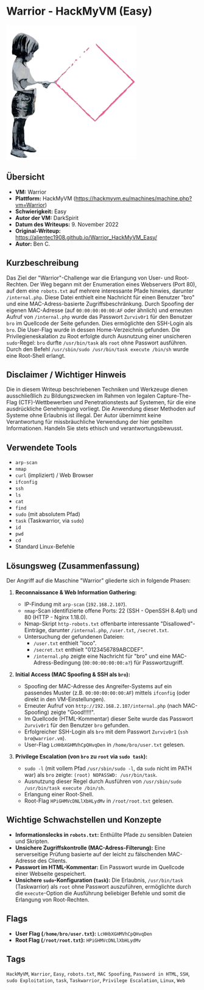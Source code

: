 # Warrior - HackMyVM (Easy)
 
![Warrior.png](Warrior.png)

## Übersicht

*   **VM:** Warrior
*   **Plattform:** HackMyVM (https://hackmyvm.eu/machines/machine.php?vm=Warrior)
*   **Schwierigkeit:** Easy
*   **Autor der VM:** DarkSpirit
*   **Datum des Writeups:** 9. November 2022
*   **Original-Writeup:** https://alientec1908.github.io/Warrior_HackMyVM_Easy/
*   **Autor:** Ben C.

## Kurzbeschreibung

Das Ziel der "Warrior"-Challenge war die Erlangung von User- und Root-Rechten. Der Weg begann mit der Enumeration eines Webservers (Port 80), auf dem eine `robots.txt` auf mehrere interessante Pfade hinwies, darunter `/internal.php`. Diese Datei enthielt eine Nachricht für einen Benutzer "bro" und eine MAC-Adress-basierte Zugriffsbeschränkung. Durch Spoofing der eigenen MAC-Adresse (auf `00:00:00:00:00:AF` oder ähnlich) und erneuten Aufruf von `/internal.php` wurde das Passwort `Zurviv0r1` für den Benutzer `bro` im Quellcode der Seite gefunden. Dies ermöglichte den SSH-Login als `bro`. Die User-Flag wurde in dessen Home-Verzeichnis gefunden. Die Privilegieneskalation zu Root erfolgte durch Ausnutzung einer unsicheren `sudo`-Regel: `bro` durfte `/usr/bin/task` als `root` ohne Passwort ausführen. Durch den Befehl `/usr/sbin/sudo /usr/bin/task execute /bin/sh` wurde eine Root-Shell erlangt.

## Disclaimer / Wichtiger Hinweis

Die in diesem Writeup beschriebenen Techniken und Werkzeuge dienen ausschließlich zu Bildungszwecken im Rahmen von legalen Capture-The-Flag (CTF)-Wettbewerben und Penetrationstests auf Systemen, für die eine ausdrückliche Genehmigung vorliegt. Die Anwendung dieser Methoden auf Systeme ohne Erlaubnis ist illegal. Der Autor übernimmt keine Verantwortung für missbräuchliche Verwendung der hier geteilten Informationen. Handeln Sie stets ethisch und verantwortungsbewusst.

## Verwendete Tools

*   `arp-scan`
*   `nmap`
*   `curl` (impliziert) / Web Browser
*   `ifconfig`
*   `ssh`
*   `ls`
*   `cat`
*   `find`
*   `sudo` (mit absolutem Pfad)
*   `task` (Taskwarrior, via `sudo`)
*   `id`
*   `pwd`
*   `cd`
*   Standard Linux-Befehle

## Lösungsweg (Zusammenfassung)

Der Angriff auf die Maschine "Warrior" gliederte sich in folgende Phasen:

1.  **Reconnaissance & Web Information Gathering:**
    *   IP-Findung mit `arp-scan` (`192.168.2.107`).
    *   `nmap`-Scan identifizierte offene Ports: 22 (SSH - OpenSSH 8.4p1) und 80 (HTTP - Nginx 1.18.0).
    *   Nmap-Skript `http-robots.txt` offenbarte interessante "Disallowed"-Einträge, darunter `/internal.php`, `/user.txt`, `/secret.txt`.
    *   Untersuchung der gefundenen Dateien:
        *   `/user.txt` enthielt "loco".
        *   `/secret.txt` enthielt "0123456789ABCDEF".
        *   `/internal.php` zeigte eine Nachricht für "bro" und eine MAC-Adress-Bedingung (`00:00:00:00:00:a?`) für Passwortzugriff.

2.  **Initial Access (MAC Spoofing & SSH als `bro`):**
    *   Spoofing der MAC-Adresse des Angreifer-Systems auf ein passendes Muster (z.B. `00:00:00:00:00:AF`) mittels `ifconfig` (oder direkt in den VM-Einstellungen).
    *   Erneuter Aufruf von `http://192.168.2.107/internal.php` (nach MAC-Spoofing) zeigte "Good!!!!!".
    *   Im Quellcode (HTML-Kommentar) dieser Seite wurde das Passwort `Zurviv0r1` für den Benutzer `bro` gefunden.
    *   Erfolgreicher SSH-Login als `bro` mit dem Passwort `Zurviv0r1` (`ssh bro@warrior.vm`).
    *   User-Flag `LcHHbXGHMVhCpQHvqDen` in `/home/bro/user.txt` gelesen.

3.  **Privilege Escalation (von `bro` zu `root` via `sudo task`):**
    *   `sudo -l` (mit vollem Pfad `/usr/sbin/sudo -l`, da `sudo` nicht im PATH war) als `bro` zeigte: `(root) NOPASSWD: /usr/bin/task`.
    *   Ausnutzung dieser Regel durch Ausführen von `/usr/sbin/sudo /usr/bin/task execute /bin/sh`.
    *   Erlangung einer Root-Shell.
    *   Root-Flag `HPiGHMVcDNLlXbHLydMv` in `/root/root.txt` gelesen.

## Wichtige Schwachstellen und Konzepte

*   **Informationslecks in `robots.txt`:** Enthüllte Pfade zu sensiblen Dateien und Skripten.
*   **Unsichere Zugriffskontrolle (MAC-Adress-Filterung):** Eine serverseitige Prüfung basierte auf der leicht zu fälschenden MAC-Adresse des Clients.
*   **Passwort im HTML-Kommentar:** Ein Passwort wurde im Quellcode einer Webseite gespeichert.
*   **Unsichere `sudo`-Konfiguration (`task`):** Die Erlaubnis, `/usr/bin/task` (Taskwarrior) als `root` ohne Passwort auszuführen, ermöglichte durch die `execute`-Option die Ausführung beliebiger Befehle und somit die Erlangung von Root-Rechten.

## Flags

*   **User Flag (`/home/bro/user.txt`):** `LcHHbXGHMVhCpQHvqDen`
*   **Root Flag (`/root/root.txt`):** `HPiGHMVcDNLlXbHLydMv`

## Tags

`HackMyVM`, `Warrior`, `Easy`, `robots.txt`, `MAC Spoofing`, `Password in HTML`, `SSH`, `sudo Exploitation`, `task`, `Taskwarrior`, `Privilege Escalation`, `Linux`, `Web`
